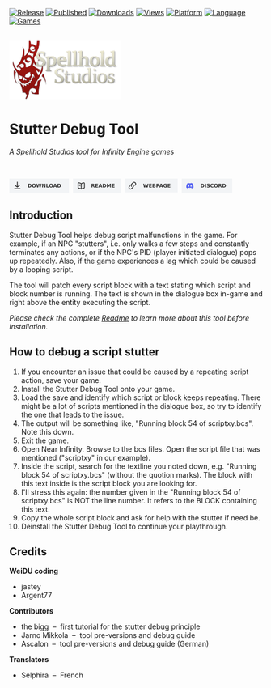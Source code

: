 [![Release](https://img.shields.io/github/v/release/Spellhold-Studios/Stutter-Debug-Tool?include_prereleases&color=%2392403a)](https://github.com/Spellhold-Studios/Stutter-Debug-Tool/releases/latest)
[![Published](https://img.shields.io/github/release-date/Spellhold-Studios/Stutter-Debug-Tool?display_date=published_at&label=published&color=%2392403a)](https://github.com/Spellhold-Studios/Stutter-Debug-Tool/releases/latest)
[![Downloads](https://img.shields.io/github/downloads/Spellhold-Studios/Stutter-Debug-Tool/total?color=%2392403a)](https://github.com/Spellhold-Studios/Stutter-Debug-Tool/releases)
[![Views](https://badges.pufler.dev/visits/Spellhold-Studios/Stutter-Debug-Tool?label=views&color=%2392403a)](https://github.com/Spellhold-Studios/Stutter-Debug-Tool/releases)
[![Platform](https://img.shields.io/badge/platform-Windows%20%a0%20macOS%20%a0%20Linux%20%a0%20-%2392403a)](https://github.com/Spellhold-Studios/Stutter-Debug-Tool/releases)
[![Language](https://img.shields.io/badge/language-en%20%a0%20de%20%a0%20fr-%2392403a)](https://github.com/Spellhold-Studios/Stutter-Debug-Tool/releases)
[![Games](https://img.shields.io/badge/games-BG1%20%a0%20BG2%20%a0%20BGT%20%a0%20BG%3AEE%20%a0%20SoD%20%a0%20BG2%3AEE%20%a0%20EET%20%a0%20IWD1%20%a0%20IWD2%20%a0%20IWD%3AEE%20%a0%20PST%20%a0%20PST%3AEE-%2392403a)](https://github.com/Spellhold-Studios/Stutter-Debug-Tool/releases)

<!--
Badges white space separator: %20%a0%20
Badges ":" (colon) symbol: %3A
Badges "-" (hyphen) symbol: --
Games full list: BG1 BG2 BGT BG%3AEE SoD BG2%3AEE EET IWD1 IWD2 IWD%3AEE PST PST%3AEE
IETF language tags: https://spellhold-studios.github.io/readmes/template-basic/ietf-lang-tags.pdf
Why some badges update slowly: https://github.com/pujux/badge-it/issues/78
-->

<br>

<picture>
  <source media="(prefers-color-scheme: dark)" srcset="https://raw.githubusercontent.com/Spellhold-Studios/Spellhold-Studios.github.io/main/assets/images/shs-corner-logo.png" />
  <source media="(prefers-color-scheme: light)" srcset="https://raw.githubusercontent.com/Spellhold-Studios/Spellhold-Studios.github.io/main/assets/images/shs-corner-logo.png" />
  <img alt="SHS logo" src="https://raw.githubusercontent.com/Spellhold-Studios/Spellhold-Studios.github.io/main/assets/images/shs-corner-logo.png" width="220" height="115">
</picture>

# Stutter Debug Tool

*A Spellhold Studios tool for Infinity Engine games*

<br>

[<img alt="Download" src="https://raw.githubusercontent.com/Spellhold-Studios/Spellhold-Studios.github.io/main/assets/buttons/download.svg" height="28">](https://github.com/Spellhold-Studios/Stutter-Debug-Tool/releases/latest)&nbsp;
[<img alt="Readme" src="https://raw.githubusercontent.com/Spellhold-Studios/Spellhold-Studios.github.io/main/assets/buttons/readme.svg" height="28">](https://spellhold-studios.github.io/readmes/stutter-debug-tool/readme-stutterdebug.english.txt)&nbsp;
[<img alt="Webpage" src="https://raw.githubusercontent.com/Spellhold-Studios/Spellhold-Studios.github.io/main/assets/buttons/webpage.svg" height="28">](https://spellhold-studios.github.io/)&nbsp;
[<img alt="Discord" src="https://raw.githubusercontent.com/Spellhold-Studios/Spellhold-Studios.github.io/main/assets/buttons/discord-blue.svg" height="28">](https://discord.gg/pE2Njbdb2a)

## Introduction

Stutter Debug Tool helps debug script malfunctions in the game. For example, if an NPC "stutters", i.e. only walks a few steps and constantly terminates any actions, or if the NPC's PID (player initiated dialogue) pops up repeatedly. Also, if the game experiences a lag which could be caused by a looping script.

The tool will patch every script block with a text stating which script and block number is running. The text is shown in the dialogue box in-game and right above the entity executing the script.

*Please check the complete [Readme](https://spellhold-studios.github.io/readmes/stutter-debug-tool/readme-stutterdebug.english.txt) to learn more about this tool before installation.*

## How to debug a script stutter

1. If you encounter an issue that could be caused by a repeating script action, save your game.
2. Install the Stutter Debug Tool onto your game.
3. Load the save and identify which script or block keeps repeating. There might be a lot of scripts mentioned in the dialogue box, so try to identify the one that leads to the issue.
4. The output will be something like, "Running block 54 of scriptxy.bcs". Note this down.
5. Exit the game.
6. Open Near Infinity. Browse to the bcs files. Open the script file that was mentioned ("scriptxy" in our example).
7. Inside the script, search for the textline you noted down, e.g. "Running block 54 of scriptxy.bcs" (without the quotion marks). The block with this text inside is the script block you are looking for.
8. I'll stress this again: the number given in the "Running block 54 of scriptxy.bcs" is NOT the line number. It refers to the BLOCK containing this text.
9. Copy the whole script block and ask for help with the stutter if need be.
10. Deinstall the Stutter Debug Tool to continue your playthrough.

## Credits

<!-- double space after each credits **Heading** if you don't need lists -->

**WeiDU coding**

- jastey
- Argent77

**Contributors**  

- the bigg &nbsp;&ndash;&nbsp; first tutorial for the stutter debug principle
- Jarno Mikkola &nbsp;&ndash;&nbsp; tool pre-versions and debug guide
- Ascalon &nbsp;&ndash;&nbsp; tool pre-versions and debug guide (German)

**Translators**  

- Selphira &nbsp;&ndash;&nbsp; French
